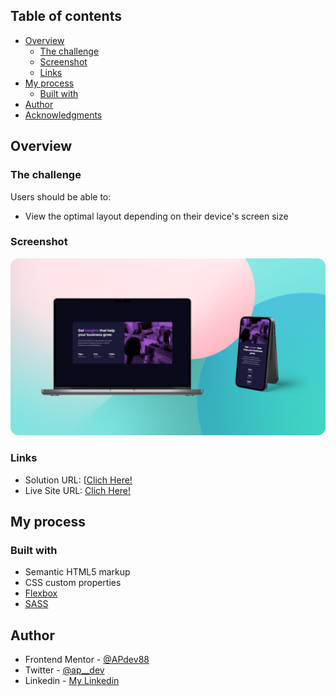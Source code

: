 ## Table of contents

- [Overview](#overview)
  - [The challenge](#the-challenge)
  - [Screenshot](#screenshot)
  - [Links](#links)
- [My process](#my-process)
  - [Built with](#built-with)
- [Author](#author)
- [Acknowledgments](#acknowledgments)

## Overview

### The challenge

Users should be able to:

- View the optimal layout depending on their device's screen size

### Screenshot

![](./design/stats-mockup.png)

### Links

- Solution URL: [[Clich Here!](https://github.com/APdev88/frontend-mentor-stats-preview-card#built-with)
- Live Site URL: [Clich Here!](https://stats-preview-card-component-ap.netlify.app/)

## My process

### Built with

- Semantic HTML5 markup
- CSS custom properties
- [Flexbox](https://css-tricks.com/snippets/css/a-guide-to-flexbox/)
- [SASS](https://sass-lang.com/)

## Author

- Frontend Mentor - [@APdev88](https://www.frontendmentor.io/profile/APdev88)
- Twitter - [@ap\_\_dev](https://twitter.com/ap__dev)
- Linkedin - [My Linkedin](https://www.linkedin.com/in/apdev88/)
